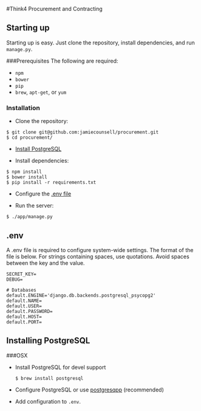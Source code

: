 #Think4 Procurement and Contracting

## Starting up

Starting up is easy. Just clone the repository, install dependencies, and run `manage.py`.

###Prerequisites
The following are required:

* `npm`
* `bower`
* `pip`
* `brew`, `apt-get`, or `yum`

### Installation

* Clone the repository:

```
$ git clone git@github.com:jamiecounsell/procurement.git
$ cd procurement/
```

* [Install PostgreSQL](#installing-postgresql)

* Install dependencies:

```
$ npm install
$ bower install
$ pip install -r requirements.txt
```
* Configure the [.env file](#env)  

* Run the server:

```
$ ./app/manage.py
```

## .env

A .env file is required to configure system-wide settings. The format of the file is below. For strings containing spaces, use quotations. Avoid spaces between the key and the value.

```
SECRET_KEY=
DEBUG=

# Databases
default.ENGINE='django.db.backends.postgresql_psycopg2'
default.NAME=
default.USER=
default.PASSWORD=
default.HOST=
default.PORT=
```

## Installing PostgreSQL

###OSX
* Install PostgreSQL for devel support

   ```
   $ brew install postgresql
   ```
* Configure PostgreSQL or use [postgresqpp](http://postgresapp.com/) (recommended)

* Add configuration to `.env`.